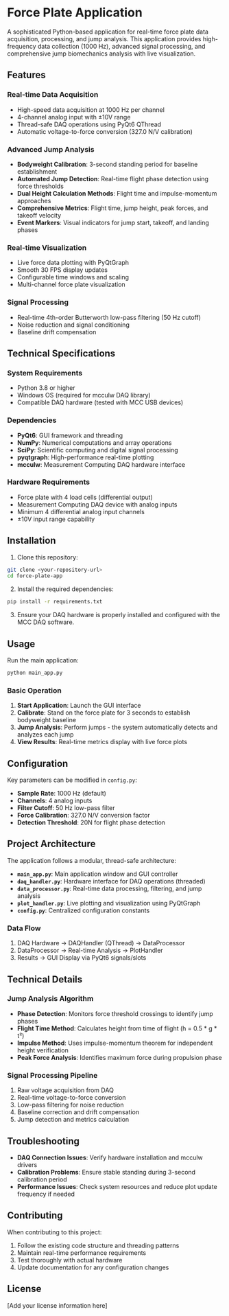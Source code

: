 # Force Plate Application

A sophisticated Python-based application for real-time force plate data acquisition, processing, and jump analysis. This application provides high-frequency data collection (1000 Hz), advanced signal processing, and comprehensive jump biomechanics analysis with live visualization.

## Features

### Real-time Data Acquisition
- High-speed data acquisition at 1000 Hz per channel
- 4-channel analog input with ±10V range
- Thread-safe DAQ operations using PyQt6 QThread
- Automatic voltage-to-force conversion (327.0 N/V calibration)

### Advanced Jump Analysis
- **Bodyweight Calibration**: 3-second standing period for baseline establishment
- **Automated Jump Detection**: Real-time flight phase detection using force thresholds
- **Dual Height Calculation Methods**: Flight time and impulse-momentum approaches
- **Comprehensive Metrics**: Flight time, jump height, peak forces, and takeoff velocity
- **Event Markers**: Visual indicators for jump start, takeoff, and landing phases

### Real-time Visualization
- Live force data plotting with PyQtGraph
- Smooth 30 FPS display updates
- Configurable time windows and scaling
- Multi-channel force plate visualization

### Signal Processing
- Real-time 4th-order Butterworth low-pass filtering (50 Hz cutoff)
- Noise reduction and signal conditioning
- Baseline drift compensation

## Technical Specifications

### System Requirements
- Python 3.8 or higher
- Windows OS (required for mcculw DAQ library)
- Compatible DAQ hardware (tested with MCC USB devices)

### Dependencies
- **PyQt6**: GUI framework and threading
- **NumPy**: Numerical computations and array operations
- **SciPy**: Scientific computing and digital signal processing
- **pyqtgraph**: High-performance real-time plotting
- **mcculw**: Measurement Computing DAQ hardware interface

### Hardware Requirements
- Force plate with 4 load cells (differential output)
- Measurement Computing DAQ device with analog inputs
- Minimum 4 differential analog input channels
- ±10V input range capability

## Installation

1. Clone this repository:
```bash
git clone <your-repository-url>
cd force-plate-app
```

2. Install the required dependencies:
```bash
pip install -r requirements.txt
```

3. Ensure your DAQ hardware is properly installed and configured with the MCC DAQ software.

## Usage

Run the main application:
```bash
python main_app.py
```

### Basic Operation
1. **Start Application**: Launch the GUI interface
2. **Calibrate**: Stand on the force plate for 3 seconds to establish bodyweight baseline
3. **Jump Analysis**: Perform jumps - the system automatically detects and analyzes each jump
4. **View Results**: Real-time metrics display with live force plots

## Configuration

Key parameters can be modified in `config.py`:

- **Sample Rate**: 1000 Hz (default)
- **Channels**: 4 analog inputs
- **Filter Cutoff**: 50 Hz low-pass filter
- **Force Calibration**: 327.0 N/V conversion factor
- **Detection Threshold**: 20N for flight phase detection

## Project Architecture

The application follows a modular, thread-safe architecture:

- **`main_app.py`**: Main application window and GUI controller
- **`daq_handler.py`**: Hardware interface for DAQ operations (threaded)
- **`data_processor.py`**: Real-time data processing, filtering, and jump analysis
- **`plot_handler.py`**: Live plotting and visualization using PyQtGraph
- **`config.py`**: Centralized configuration constants

### Data Flow
1. DAQ Hardware → DAQHandler (QThread) → DataProcessor
2. DataProcessor → Real-time Analysis → PlotHandler
3. Results → GUI Display via PyQt6 signals/slots

## Technical Details

### Jump Analysis Algorithm
- **Phase Detection**: Monitors force threshold crossings to identify jump phases
- **Flight Time Method**: Calculates height from time of flight (h = 0.5 * g * t²)
- **Impulse Method**: Uses impulse-momentum theorem for independent height verification
- **Peak Force Analysis**: Identifies maximum force during propulsion phase

### Signal Processing Pipeline
1. Raw voltage acquisition from DAQ
2. Real-time voltage-to-force conversion
3. Low-pass filtering for noise reduction
4. Baseline correction and drift compensation
5. Jump detection and metrics calculation

## Troubleshooting

- **DAQ Connection Issues**: Verify hardware installation and mcculw drivers
- **Calibration Problems**: Ensure stable standing during 3-second calibration period
- **Performance Issues**: Check system resources and reduce plot update frequency if needed

## Contributing

When contributing to this project:
1. Follow the existing code structure and threading patterns
2. Maintain real-time performance requirements
3. Test thoroughly with actual hardware
4. Update documentation for any configuration changes

## License

[Add your license information here] 